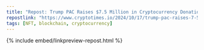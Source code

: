 ```yaml
---
title: "Repost: Trump PAC Raises $7.5 Million in Cryptocurrency Donations"
repostlink: "https://www.cryptotimes.io/2024/10/17/trump-pac-raises-7-5-million-in-cryptocurrency-donations/"
tags: [NFT, blockchain, cryptocurrency]
---
```


{% include embed/linkpreview-repost.html %}
